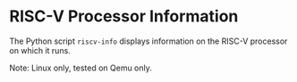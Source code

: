 # RISC-V Processor Information

The Python script `riscv-info` displays information on the RISC-V processor on which it runs.

Note: Linux only, tested on Qemu only.
